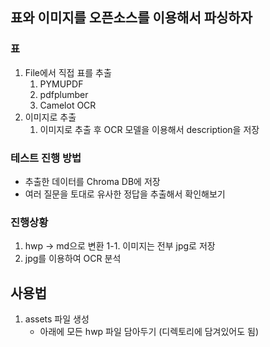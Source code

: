 ## 표와 이미지를 오픈소스를 이용해서 파싱하자

### 표

1. File에서 직접 표를 추출
   1. PYMUPDF
   2. pdfplumber
   3. Camelot OCR
2. 이미지로 추출
   1. 이미지로 추출 후 OCR 모델을 이용해서 description을 저장

### 테스트 진행 방법

- 추출한 데이터를 Chroma DB에 저장
- 여러 질문을 토대로 유사한 정답을 추출해서 확인해보기

### 진행상황

1. hwp -> md으로 변환
   1-1. 이미지는 전부 jpg로 저장
2. jpg를 이용하여 OCR 분석

## 사용법
1. assets 파일 생성
   - 아래에 모든 hwp 파일 담아두기 (디렉토리에 담겨있어도 됨)